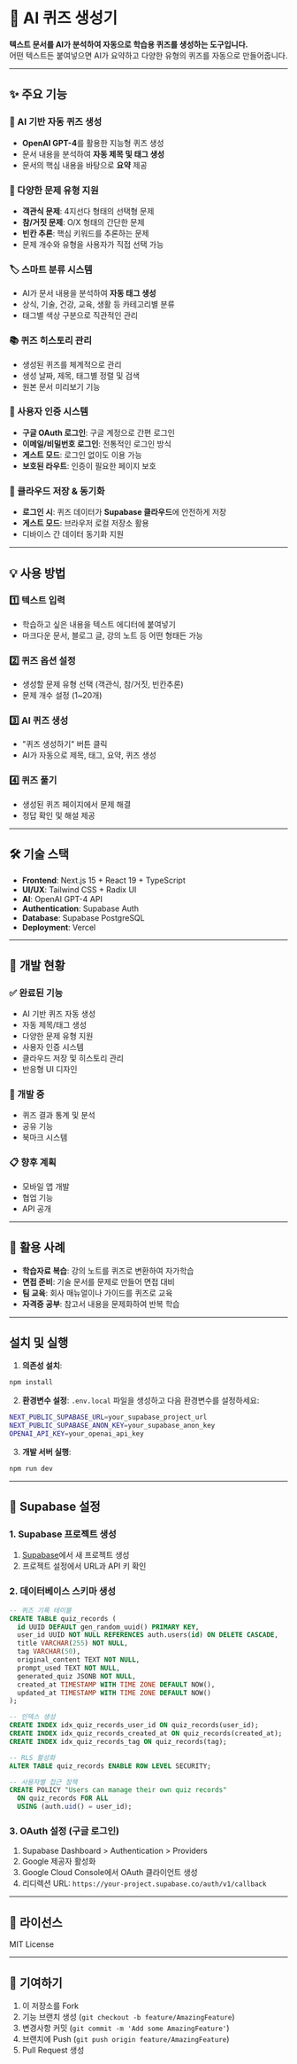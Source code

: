 # 🤖 AI 퀴즈 생성기

**텍스트 문서를 AI가 분석하여 자동으로 학습용 퀴즈를 생성하는 도구입니다.**  
어떤 텍스트든 붙여넣으면 AI가 요약하고 다양한 유형의 퀴즈를 자동으로 만들어줍니다.

---

## ✨ 주요 기능

### 🤖 AI 기반 자동 퀴즈 생성

- **OpenAI GPT-4**를 활용한 지능형 퀴즈 생성
- 문서 내용을 분석하여 **자동 제목 및 태그 생성**
- 문서의 핵심 내용을 바탕으로 **요약** 제공

### 📝 다양한 문제 유형 지원

- **객관식 문제**: 4지선다 형태의 선택형 문제
- **참/거짓 문제**: O/X 형태의 간단한 문제
- **빈칸 추론**: 핵심 키워드를 추론하는 문제
- 문제 개수와 유형을 사용자가 직접 선택 가능

### 🏷️ 스마트 분류 시스템

- AI가 문서 내용을 분석하여 **자동 태그 생성**
- 상식, 기술, 건강, 교육, 생활 등 카테고리별 분류
- 태그별 색상 구분으로 직관적인 관리

### 📚 퀴즈 히스토리 관리

- 생성된 퀴즈를 체계적으로 관리
- 생성 날짜, 제목, 태그별 정렬 및 검색
- 원본 문서 미리보기 기능

### 🔐 사용자 인증 시스템

- **구글 OAuth 로그인**: 구글 계정으로 간편 로그인
- **이메일/비밀번호 로그인**: 전통적인 로그인 방식
- **게스트 모드**: 로그인 없이도 이용 가능
- **보호된 라우트**: 인증이 필요한 페이지 보호

### 🎯 클라우드 저장 & 동기화

- **로그인 시**: 퀴즈 데이터가 **Supabase 클라우드**에 안전하게 저장
- **게스트 모드**: 브라우저 로컬 저장소 활용
- 디바이스 간 데이터 동기화 지원

---

## 💡 사용 방법

### 1️⃣ 텍스트 입력

- 학습하고 싶은 내용을 텍스트 에디터에 붙여넣기
- 마크다운 문서, 블로그 글, 강의 노트 등 어떤 형태든 가능

### 2️⃣ 퀴즈 옵션 설정

- 생성할 문제 유형 선택 (객관식, 참/거짓, 빈칸추론)
- 문제 개수 설정 (1~20개)

### 3️⃣ AI 퀴즈 생성

- "퀴즈 생성하기" 버튼 클릭
- AI가 자동으로 제목, 태그, 요약, 퀴즈 생성

### 4️⃣ 퀴즈 풀기

- 생성된 퀴즈 페이지에서 문제 해결
- 정답 확인 및 해설 제공

---

## 🛠️ 기술 스택

- **Frontend**: Next.js 15 + React 19 + TypeScript
- **UI/UX**: Tailwind CSS + Radix UI
- **AI**: OpenAI GPT-4 API
- **Authentication**: Supabase Auth
- **Database**: Supabase PostgreSQL
- **Deployment**: Vercel

---

## 🚀 개발 현황

### ✅ 완료된 기능

- AI 기반 퀴즈 자동 생성
- 자동 제목/태그 생성
- 다양한 문제 유형 지원
- 사용자 인증 시스템
- 클라우드 저장 및 히스토리 관리
- 반응형 UI 디자인

### 🔄 개발 중

- 퀴즈 결과 통계 및 분석
- 공유 기능
- 북마크 시스템

### 📋 향후 계획

- 모바일 앱 개발
- 협업 기능
- API 공개

---

## 📌 활용 사례

- **학습자료 복습**: 강의 노트를 퀴즈로 변환하여 자가학습
- **면접 준비**: 기술 문서를 문제로 만들어 면접 대비
- **팀 교육**: 회사 매뉴얼이나 가이드를 퀴즈로 교육
- **자격증 공부**: 참고서 내용을 문제화하여 반복 학습

---

## 설치 및 실행

1. **의존성 설치**:

```bash
npm install
```

2. **환경변수 설정**:
   `.env.local` 파일을 생성하고 다음 환경변수를 설정하세요:

```bash
NEXT_PUBLIC_SUPABASE_URL=your_supabase_project_url
NEXT_PUBLIC_SUPABASE_ANON_KEY=your_supabase_anon_key
OPENAI_API_KEY=your_openai_api_key
```

3. **개발 서버 실행**:

```bash
npm run dev
```

---

## 🔐 Supabase 설정

### 1. Supabase 프로젝트 생성

1. [Supabase](https://supabase.com)에서 새 프로젝트 생성
2. 프로젝트 설정에서 URL과 API 키 확인

### 2. 데이터베이스 스키마 생성

```sql
-- 퀴즈 기록 테이블
CREATE TABLE quiz_records (
  id UUID DEFAULT gen_random_uuid() PRIMARY KEY,
  user_id UUID NOT NULL REFERENCES auth.users(id) ON DELETE CASCADE,
  title VARCHAR(255) NOT NULL,
  tag VARCHAR(50),
  original_content TEXT NOT NULL,
  prompt_used TEXT NOT NULL,
  generated_quiz JSONB NOT NULL,
  created_at TIMESTAMP WITH TIME ZONE DEFAULT NOW(),
  updated_at TIMESTAMP WITH TIME ZONE DEFAULT NOW()
);

-- 인덱스 생성
CREATE INDEX idx_quiz_records_user_id ON quiz_records(user_id);
CREATE INDEX idx_quiz_records_created_at ON quiz_records(created_at);
CREATE INDEX idx_quiz_records_tag ON quiz_records(tag);

-- RLS 활성화
ALTER TABLE quiz_records ENABLE ROW LEVEL SECURITY;

-- 사용자별 접근 정책
CREATE POLICY "Users can manage their own quiz records"
  ON quiz_records FOR ALL
  USING (auth.uid() = user_id);
```

### 3. OAuth 설정 (구글 로그인)

1. Supabase Dashboard > Authentication > Providers
2. Google 제공자 활성화
3. Google Cloud Console에서 OAuth 클라이언트 생성
4. 리디렉션 URL: `https://your-project.supabase.co/auth/v1/callback`

---

## 📄 라이선스

MIT License

---

## 🤝 기여하기

1. 이 저장소를 Fork
2. 기능 브랜치 생성 (`git checkout -b feature/AmazingFeature`)
3. 변경사항 커밋 (`git commit -m 'Add some AmazingFeature'`)
4. 브랜치에 Push (`git push origin feature/AmazingFeature`)
5. Pull Request 생성
